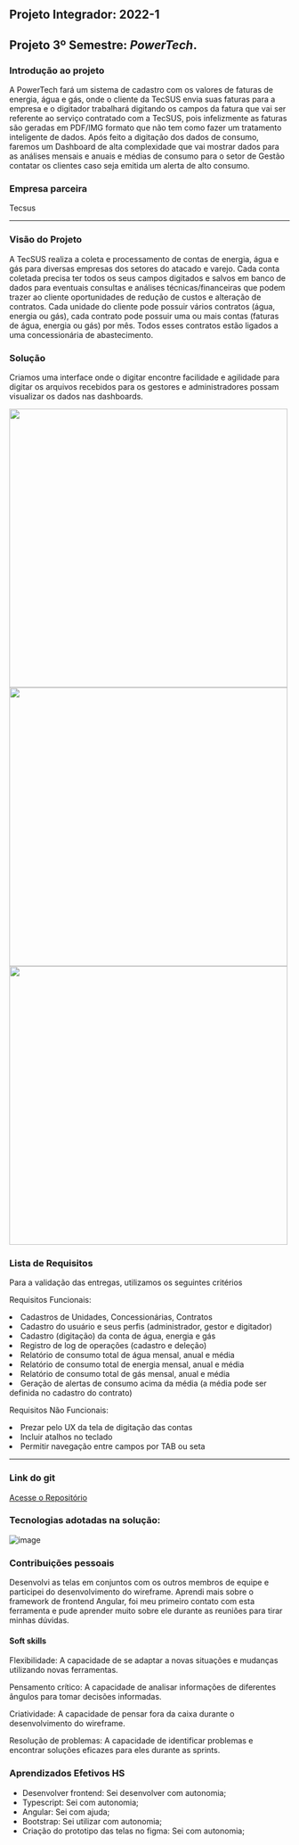## Projeto Integrador: 2022-1

## Projeto 3º Semestre: ***PowerTech***.

### Introdução ao projeto

A PowerTech fará um sistema de cadastro com os valores de faturas de energia, água e gás, onde o cliente da TecSUS envia suas faturas para a empresa e o digitador trabalhará digitando os campos da fatura que vai ser referente ao serviço contratado com a TecSUS, pois infelizmente as faturas são geradas em PDF/IMG formato que não tem como fazer um tratamento inteligente de dados. Após feito a digitação dos dados de consumo, faremos um Dashboard de alta complexidade que vai mostrar dados para as análises mensais e anuais e médias de consumo para o setor de Gestão contatar os clientes caso seja emitida um alerta de alto consumo.

### Empresa parceira

Tecsus

***

### Visão do Projeto

A TecSUS realiza a coleta e processamento de contas de energia, água e gás para diversas empresas dos setores do atacado e varejo. Cada conta coletada precisa ter todos os seus campos digitados e salvos em banco de dados para eventuais consultas e análises técnicas/financeiras que podem trazer ao cliente oportunidades de redução de custos e alteração de contratos. Cada unidade do cliente pode possuir vários contratos (água, energia ou gás), cada contrato pode possuir uma ou mais contas (faturas de água, energia ou gás) por mês. Todos esses contratos estão ligados a uma concessionária de abastecimento.


### Solução

Criamos uma interface onde o digitar encontre facilidade e agilidade para digitar os arquivos recebidos para os gestores e administradores possam visualizar os dados nas dashboards. 

<img src="https://user-images.githubusercontent.com/37638307/172077554-e3137a58-a906-4c4d-8672-22484776c6c1.gif" width="500px" />
<img src="https://user-images.githubusercontent.com/37638307/172077556-fec5a643-28f5-4459-a2e0-a38bcf147d24.gif" width="500px" />
<img src="https://user-images.githubusercontent.com/37638307/172077557-6211465e-3f3c-40d3-968a-4c99f03d9f2f.gif" width="500px" />

### Lista de Requisitos 

Para a validação das entregas, utilizamos os seguintes critérios 

Requisitos Funcionais: 

<li>Cadastros de Unidades, Concessionárias, Contratos</li>
<li>Cadastro do usuário e seus perfis (administrador, gestor e digitador)</li>
<li>Cadastro (digitação) da conta de água, energia e gás</li>
<li>Registro de log de operações (cadastro e deleção)</li>
<li>Relatório de consumo total de água mensal, anual e média</li>
<li>Relatório de consumo total de energia mensal, anual e média</li>
<li>Relatório de consumo total de gás mensal, anual e média</li>  
<li>Geração de alertas de consumo acima da média (a média pode ser definida no cadastro 
do contrato)</li>

Requisitos Não Funcionais:

<li>Prezar pelo UX da tela de digitação das contas</li>
<li>Incluir atalhos no teclado</li>
<li>Permitir navegação entre campos por TAB ou seta</li>

***

### Link do git
[Acesse o Repositório](https://github.com/luks-ecdc/PowerTech-API-TecSUS)


### Tecnologias adotadas na solução:

![image](https://github.com/nlemuel/Portfolio-FATEC/assets/53242511/68beecac-1b3f-4718-bd5d-0b0cb04b3cd3)


### Contribuições pessoais

Desenvolvi as telas em conjuntos com os outros membros de equipe e participei do desenvolvimento do wireframe. Aprendi mais sobre o framework de frontend Angular, foi meu primeiro contato com esta ferramenta e pude aprender muito sobre ele durante as reuniões para tirar minhas dúvidas.

#### Soft skills

Flexibilidade: A capacidade de se adaptar a novas situações e mudanças utilizando novas ferramentas.

Pensamento crítico: A capacidade de analisar informações de diferentes ângulos para tomar decisões informadas.

Criatividade: A capacidade de pensar fora da caixa durante o desenvolvimento do wireframe.

Resolução de problemas: A capacidade de identificar problemas e encontrar soluções eficazes para eles durante as sprints.

### Aprendizados Efetivos HS

- Desenvolver frontend: Sei desenvolver com autonomia;
- Typescript: Sei com autonomia;
- Angular: Sei com ajuda;
- Bootstrap: Sei utilizar com autonomia;
- Criação do prototipo das telas no figma: Sei com autonomia;
